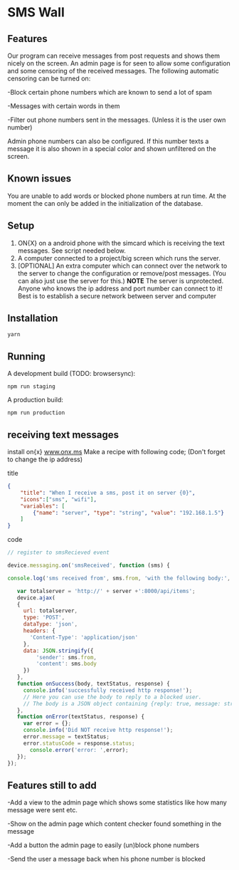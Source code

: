 # SMS Wall
## Features

Our program can receive messages from post requests and shows them nicely on the screen. An admin page is for seen to allow some configuration and some censoring of the received messages.
The following automatic censoring can be turned on:

-Block certain phone numbers which are known to send a lot of spam

-Messages with certain words in them

-Filter out phone numbers sent in the messages. (Unless it is the user own number)

Admin phone numbers can also be configured. If this number texts a message it is also shown in a special color and shown unfiltered on the screen.

## Known issues
You are unable to add words or blocked phone numbers at run time. At the moment the can only be added in the initialization of the database.

## Setup
1) ON{X} on a android phone with the simcard which is receiving the text messages. See script needed below.
2) A computer connected to a project/big screen which runs the server.
3) [OPTIONAL] An extra computer which can connect over the network to the server to change the configuration or remove/post messages. (You can also just use the server for this.)
**NOTE** The server is unprotected. Anyone who knows the ip address and port number can connect to it! Best is to establish a secure network between server and computer

## Installation

```
yarn
```

## Running

A development build (TODO: browsersync):

```
npm run staging
```

A production build:

```
npm run production
```
## receiving text messages
install on{x} www.onx.ms
Make a recipe with following code; (Don't forget to change the ip address)

title
```json
{
    "title": "When I receive a sms, post it on server {0}",
    "icons":["sms", "wifi"],
    "variables": [
        {"name": "server", "type": "string", "value": "192.168.1.5"}
    ]
}
```
code
```javascript
// register to smsRecieved event

device.messaging.on('smsReceived', function (sms) {

console.log('sms received from', sms.from, 'with the following body:', sms.body);

   var totalserver = 'http://' + server +':8000/api/items';
   device.ajax(
   {
     url: totalserver,
     type: 'POST',
     dataType: 'json',
     headers: {
       'Content-Type': 'application/json'
     },
     data: JSON.stringify({
         'sender': sms.from,
         'content': sms.body
     })
   },
   function onSuccess(body, textStatus, response) {
     console.info('successfully received http response!');
     // Here you can use the body to reply to a blocked user.
     // The body is a JSON object containing {reply: true, message: string} or {reply: false}
   },
   function onError(textStatus, response) {
     var error = {};
     console.info('Did NOT receive http response!');
     error.message = textStatus;
     error.statusCode = response.status;
       console.error('error: ',error);
   });
});
```
## Features still to add

-Add a view to the admin page which shows some statistics like how many message were sent etc.

-Show on the admin page which content checker found something in the message

-Add a button the admin page to easily (un)block phone numbers

-Send the user a message back when his phone number is blocked



